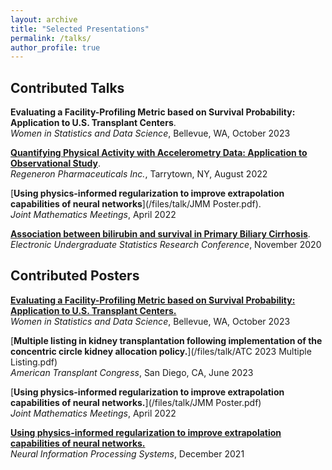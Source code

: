 ```yaml
---
layout: archive
title: "Selected Presentations"
permalink: /talks/
author_profile: true
---
```


Contributed Talks
---	

**Evaluating a Facility-Profiling Metric based on Survival Probability: Application to U.S. Transplant Centers**.   
_Women in Statistics and Data Science_, Bellevue, WA, October 2023

[**Quantifying Physical Activity with Accelerometry Data: Application to Observational Study**](/files/talk/Tran_GNE_slides.pdf).   
_Regeneron Pharmaceuticals Inc._, Tarrytown, NY, August 2022

[**Using physics-informed regularization to improve extrapolation capabilities of neural networks**](/files/talk/JMM Poster.pdf).   
_Joint Mathematics Meetings_, April 2022

[**Association between bilirubin and survival in Primary Biliary Cirrhosis**](https://www.causeweb.org/usproc/eusrc/2020/virtual-posters/13).   
_Electronic Undergraduate Statistics Research Conference_, November 2020

Contributed Posters
---	

[**Evaluating a Facility-Profiling Metric based on Survival Probability: Application to U.S. Transplant Centers.**](/files/talk/Tran_WSDS.pdf)   
_Women in Statistics and Data Science_, Bellevue, WA, October 2023

[**Multiple listing in kidney transplantation following implementation of the concentric circle kidney allocation policy.**](/files/talk/ATC 2023 Multiple Listing.pdf)   
_American Transplant Congress_, San Diego, CA, June 2023

[**Using physics-informed regularization to improve extrapolation capabilities of neural networks.**](/files/talk/JMM Poster.pdf)   
_Joint Mathematics Meetings_, April 2022

[**Using physics-informed regularization to improve extrapolation capabilities of neural networks.**](/files/talk/NeurIPS_ML4PS_2021.pdf)   
_Neural Information Processing Systems_, December 2021

